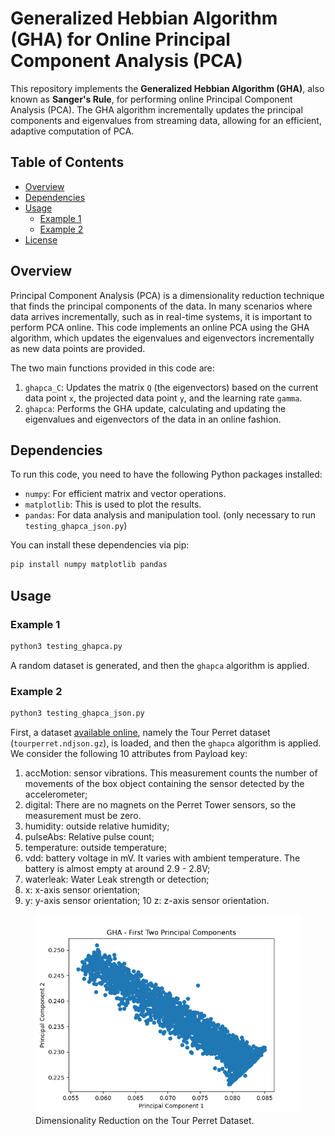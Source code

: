 # Generalized Hebbian Algorithm (GHA) for Online Principal Component Analysis (PCA)

This repository implements the **Generalized Hebbian Algorithm (GHA)**, also known as **Sanger's Rule**, for performing online Principal Component Analysis (PCA). The GHA algorithm incrementally updates the principal components and eigenvalues from streaming data, allowing for an efficient, adaptive computation of PCA.

## Table of Contents
- [Overview](#overview)
- [Dependencies](#dependencies)
- [Usage](#usage)
  - [Example 1](#example1)
  - [Example 2](#example2)
- [License](#license)

## Overview

Principal Component Analysis (PCA) is a dimensionality reduction technique that finds the principal components of the data. In many scenarios where data arrives incrementally, such as in real-time systems, it is important to perform PCA online. This code implements an online PCA using the GHA algorithm, which updates the eigenvalues and eigenvectors incrementally as new data points are provided.

The two main functions provided in this code are:
1. `ghapca_C`: Updates the matrix `Q` (the eigenvectors) based on the current data point `x`, the projected data point `y`, and the learning rate `gamma`.
2. `ghapca`: Performs the GHA update, calculating and updating the eigenvalues and eigenvectors of the data in an online fashion.

## Dependencies

To run this code, you need to have the following Python packages installed:

- `numpy`: For efficient matrix and vector operations.
- `matplotlib`: This is used to plot the results.
- `pandas`: For data analysis and manipulation tool. (only necessary to run `testing_ghapca_json.py`)

You can install these dependencies via pip:

```bash
pip install numpy matplotlib pandas
```

## Usage

### Example 1

```bash
python3 testing_ghapca.py
```
A random dataset is generated, and then the `ghapca` algorithm is applied.

### Example 2

```bash
python3 testing_ghapca_json.py
```

First, a dataset [available online](https://github.com/CampusIoT/datasets/tree/main/TourPerret), namely the Tour Perret dataset (`tourperret.ndjson.gz`), is loaded, and then the `ghapca` algorithm is applied. We consider the following 10 attributes from Payload key:

1. accMotion: sensor vibrations. This measurement counts the number of movements of the box object containing the sensor detected by the accelerometer;
2. digital: There are no magnets on the Perret Tower sensors, so the measurement must be zero.
3. humidity: outside relative humidity;
4. pulseAbs: Relative pulse count;
5. temperature: outside temperature;
6. vdd: battery voltage in mV. It varies with ambient temperature. The battery is almost empty at around 2.9 - 2.8V;
7. waterleak: Water Leak strength or detection;
8. x: x-axis sensor orientation;
9. y: y-axis sensor orientation;
10 z: z-axis sensor orientation.

<figure>
    <img src="Figure_2.png"
         alt="Dimensionality reduction on JSON data">
    <figcaption>Dimensionality Reduction on the Tour Perret Dataset.</figcaption>
</figure>


